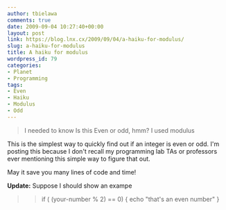 ```yaml
---
author: tbielawa
comments: true
date: 2009-09-04 10:27:40+00:00
layout: post
link: https://blog.lnx.cx/2009/09/04/a-haiku-for-modulus/
slug: a-haiku-for-modulus
title: A haiku for modulus
wordpress_id: 79
categories:
- Planet
- Programming
tags:
- Even
- Haiku
- Modulus
- Odd
---
```


<blockquote>I needed to know
Is this Even or odd, hmm?
I used modulus</blockquote>




This is the simplest way to quickly find out if an integer is even or odd. I'm posting this because I don't recall my programming lab TAs or professors ever mentioning this simple way to figure that out.




May it save you many lines of code and time!




**Update:** Suppose I should show an exampe





<blockquote>

> 
> if ( (your-number % 2) == 0) { echo "that's an even number" }
> 
> 
</blockquote>
